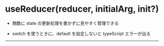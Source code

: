 # useReducer(reducer, initialArg, init?)

- 関数に state の更新処理を書かずに見やすく管理できる

- switch を使うときに、default を設定しないと typeScript エラーが出る

---
